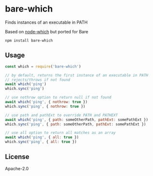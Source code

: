 # bare-which
Finds instances of an executable in PATH

Based on [node-which](https://github.com/npm/node-which) but ported for Bare


```
npm install bare-which
```

## Usage
```js
const which = require('bare-which')

// by default, returns the first instance of an executable in PATH
// rejects/throws if not found
await which('ping')
which.sync('ping')

// use nothrow option to return null if not found
await which('ping', { nothrow: true })
which.sync('ping', { nothrow: true })

// use path and pathExt to override PATH and PATHEXT
await which('ping', { path: someOtherPath, pathExt: somePathExt })
which.sync('ping', { path: someOtherPath, pathExt: somePathExt })

// use all option to return all matches as an array
await which('ping', { all: true })
which.sync('ping', { all: true })
```

## License

Apache-2.0
